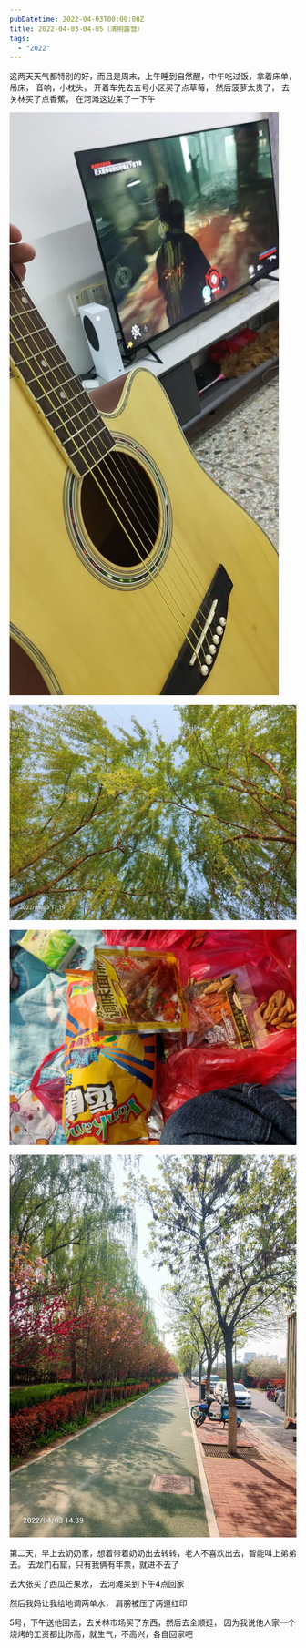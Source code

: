 ```yaml
---
pubDatetime: 2022-04-03T00:00:00Z
title: 2022-04-03-04-05（清明露营）
tags:
  - "2022"
---
```


这两天天气都特别的好，而且是周末，上午睡到自然醒，中午吃过饭，拿着床单，吊床， 音响，小枕头， 开着车先去五号小区买了点草莓， 然后菠萝太贵了， 去关林买了点香蕉， 在河滩这边呆了一下午

![](../../img/6904315-e69c9a80585cb3a2.jpg)

![](../../img/6904315-8684cfb9a586d57a.jpg)

![](../../img/6904315-f6c20de6f3c1ec4b.jpg)

![](../../img/6904315-5eb226f021772798.jpg)

第二天，早上去奶奶家，想着带着奶奶出去转转，老人不喜欢出去，智能叫上弟弟去。 去龙门石窟，只有我俩有年票，就进不去了

去大张买了西瓜芒果水， 去河滩呆到下午4点回家

然后我妈让我给地调两单水， 肩膀被压了两道红印

5号，下午送他回去，去关林市场买了东西，然后去全顺逛， 因为我说他人家一个烧烤的工资都比你高，就生气，不高兴，各自回家吧
